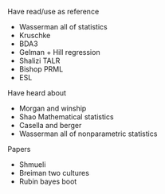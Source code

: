Have read/use as reference
- Wasserman all of statistics
- Kruschke
- BDA3
- Gelman + Hill regression
- Shalizi TALR
- Bishop PRML
- ESL

Have heard about
- Morgan and winship
- Shao Mathematical statistics
- Casella and berger
- Wasserman all of nonparametric statistics

Papers
- Shmueli
- Breiman two cultures
- Rubin bayes boot
